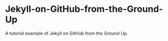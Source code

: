 Jekyll-on-GitHub-from-the-Ground-Up
===================================

A tutorial example of Jekyll on GitHub from the Ground Up.
